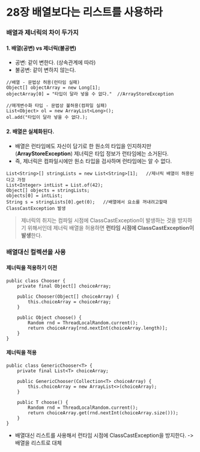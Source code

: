 # 28장 배열보다는 리스트를 사용하라
### 배열과 제너릭의 차이 두가지
#### 1. 배열(공변) vs 제너릭(불공변)
* 공변: 같이 변한다. (상속관계에 따라)
* 불공변: 같이 변하지 않는다.
```
//배열 - 문법상 허용(런타임 실패)
Object[] objectArray = new Long[1];
objectArray[0] = "타입이 달라 넣을 수 없다."  //ArrayStoreException

//매개변수화 타입 - 문법상 불허용(컴파일 실패)
List<Object> ol = new ArrayList<Long>();
ol.add("타입이 달라 넣을 수 없다.);
```

#### 2. 배열은 실체화된다.
* 배열은 런타임에도 자신이 담기로 한 원소의 타입을 인지하지만(**ArrayStoreException**) 제너릭은 타입 정보가 런타임에는 소거된다.
* 즉, 제너릭은 컴파일시에만 원소 타입을 검사하며 런타임에는 알 수 없다.
```
List<String>[] stringLists = new List<String>[1];   //제너릭 배열이 허용된다고 가정
List<Integer> intList = List.of(42);
Object[] objects = stringLists;
objects[0] = intList;               
String s = stringLists[0].get(0);   //배열에서 요소를 꺼내려고할때 ClassCastException 발생
```
> 제너릭의 취지는 컴파일 시점에 ClassCastException이 발생하는 것을 방지하기 위해서인데 제너릭 배열을 허용하면 **런타임 시점에 ClassCastException이 발생**한다.

### 배열대신 컬렉션을 사용

#### 제너릭을 적용하기 이전
```
public class Chooser {
    private final Object[] choiceArray;

    public Chooser(Object[] choiceArray) {
        this.choiceArray = choiceArray;
    }

    public Object choose() {
        Random rnd = ThreadLocalRandom.current();
        return choiceArray[rnd.nextInt(choiceArray.length)];
    }
}
```

#### 제너릭을 적용
```
public class GenericChooser<T> {
    private final List<T> choiceArray;

    public GenericChooser(Collection<T> choiceArray) {
        this.choiceArray = new ArrayList<>(choiceArray);
    }

    public T choose() {
        Random rnd = ThreadLocalRandom.current();
        return choiceArray.get(rnd.nextInt(choiceArray.size()));
    }
}
```
* 배열대신 리스트를 사용해서 런타임 시점에 ClassCastException을 방지한다. -> 배열을 리스트로 대체